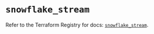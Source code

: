 # `snowflake_stream`

Refer to the Terraform Registry for docs: [`snowflake_stream`](https://registry.terraform.io/providers/snowflake-labs/snowflake/0.96.0/docs/resources/stream).
